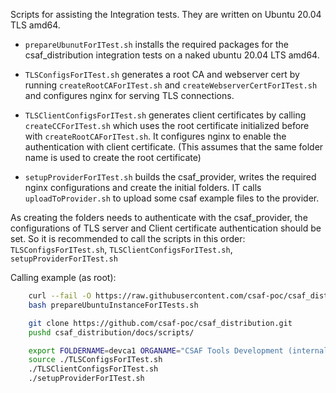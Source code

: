Scripts for assisting the Integration tests. They are written on Ubuntu 20.04 TLS amd64.

- `prepareUbunutForITest.sh` installs the required packages for the csaf_distribution integration tests on a naked ubuntu 20.04 LTS amd64.

- `TLSConfigsForITest.sh` generates a root CA and webserver cert by running `createRootCAForITest.sh` and `createWebserverCertForITest.sh`
and configures nginx for serving TLS connections.

- `TLSClientConfigsForITest.sh` generates client certificates by calling `createCCForITest.sh` which uses the root certificate initialized before with `createRootCAForITest.sh`. It configures nginx to enable the authentication with client certificate. (This assumes that the same folder name is used to create the root certificate)

- `setupProviderForITest.sh` builds the csaf_provider, writes the required nginx configurations and create the initial folders. IT calls `uploadToProvider.sh` to upload some csaf example files to the provider.

As creating the folders needs to authenticate with the csaf_provider, the configurations of TLS server and Client certificate authentication should be set. So it is recommended to call the scripts in this order: `TLSConfigsForITest.sh`, `TLSClientConfigsForITest.sh`, `setupProviderForITest.sh`

Calling example (as root):
``` bash
    curl --fail -O https://raw.githubusercontent.com/csaf-poc/csaf_distribution/main/docs/scripts/prepareUbuntuInstanceForITests.sh
    bash prepareUbuntuInstanceForITests.sh

    git clone https://github.com/csaf-poc/csaf_distribution.git
    pushd csaf_distribution/docs/scripts/

    export FOLDERNAME=devca1 ORGANAME="CSAF Tools Development (internal)"
    source ./TLSConfigsForITest.sh
    ./TLSClientConfigsForITest.sh
    ./setupProviderForITest.sh
```
